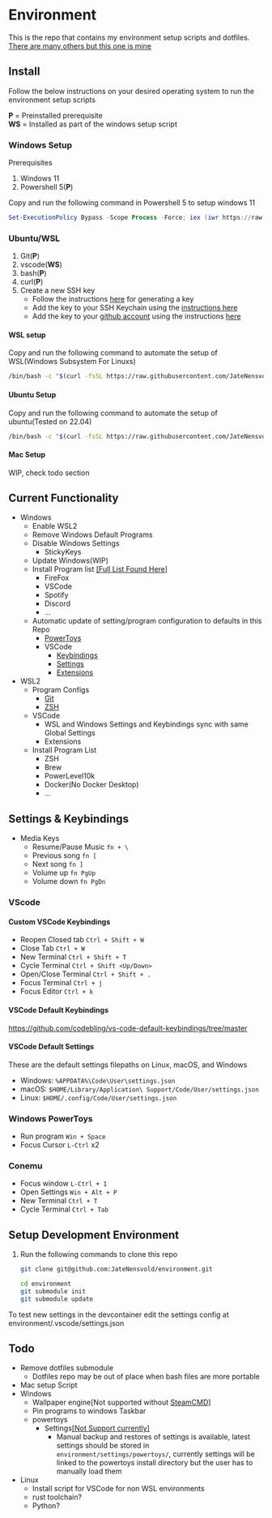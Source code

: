 # Environment

This is the repo that contains my environment setup scripts and dotfiles.
[There are many others but this one is mine](https://github.com/andremedeiros/dotfiles/tree/20779ba9cb5c88a21e98a7a49ac9cb0d3e5868c6)

## Install

Follow the below instructions on your desired operating system to run the environment
setup scripts

**P** = Preinstalled prerequisite\
**WS** = Installed as part of the windows setup script

### Windows Setup

Prerequisites

1. Windows 11
1. Powershell 5(**P**)

Copy and run the following command in Powershell 5 to setup windows 11

```ps1
Set-ExecutionPolicy Bypass -Scope Process -Force; iex (iwr https://raw.githubusercontent.com/JateNensvold/environment/master/windows-install.ps1 -Headers @{"Cache-Control" = "no-cache" }).Content
```

### Ubuntu/WSL

1. Git(**P**)
1. vscode(**WS**)
1. bash(**P**)
1. curl(**P**)
1. Create a new SSH key
    - Follow the instructions [here](https://docs.github.com/en/authentication/connecting-to-github-with-ssh/generating-a-new-ssh-key-and-adding-it-to-the-ssh-agent?platform=linux#generating-a-new-ssh-key) for generating a key
    - Add the key to your SSH Keychain using the [instructions here](https://docs.github.com/en/authentication/connecting-to-github-with-ssh/generating-a-new-ssh-key-and-adding-it-to-the-ssh-agent?platform=linux#adding-your-ssh-key-to-the-ssh-agent)
    - Add the key to your [github account](https://github.com/settings/keys) using the instructions [here](https://docs.github.com/en/authentication/connecting-to-github-with-ssh/adding-a-new-ssh-key-to-your-github-account#adding-a-new-ssh-key-to-your-account)

#### WSL setup

Copy and run the following command to automate the setup of WSL(Windows Subsystem For Linuxs)

```bash
/bin/bash -c "$(curl -fsSL https://raw.githubusercontent.com/JateNensvold/environment/master/windows-install.ps1)"
```

#### Ubuntu Setup

Copy and run the following command to automate the setup of ubuntu(Tested on 22.04)

```bash
/bin/bash -c "$(curl -fsSL https://raw.githubusercontent.com/JateNensvold/environment/master/linux-install.sh)"
```

#### Mac Setup

WIP, check todo section

## Current Functionality

- Windows
  - Enable WSL2
  - Remove Windows Default Programs
  - Disable Windows Settings
    - StickyKeys
  - Update Windows(WIP)
  - Install Program list [[Full List Found Here]](scripts/windows/windows-tools.json)
    - FireFox
    - VSCode
    - Spotify
    - Discord
    - ...
  - Automatic update of setting/program configuration to defaults in this Repo
    - [PowerToys](settings/powertoys/settings.ptb)
    - VSCode
      - [Keybindings](settings/vscode/keybindings.json)
      - [Settings](settings/vscode/settings.json)
      - [Extensions](settings/vscode/global-extensions.json)
- WSL2
  - Program Configs
    - [Git](settings/dotfile_settings/.gitconfig)
    - [ZSH](settings/dotfile_settings/.zhrc)
  - VSCode
    - WSL and Windows Settings and Keybindings sync with same Global Settings
    - Extensions
  - Install Program List
    - ZSH
    - Brew
    - PowerLevel10k
    - Docker(No Docker Desktop)
    - ...

## Settings & Keybindings

- Media Keys
  - Resume/Pause Music `fn + \`
  - Previous song `fn [`
  - Next song `fn ]`
  - Volume up `fn PgUp`
  - Volume down `fn PgDn`

### VScode

#### Custom VSCode Keybindings

- Reopen Closed tab
    `Ctrl + Shift + W`
- Close Tab
    `Ctrl + W`
- New Terminal
    `Ctrl + Shift + T`
- Cycle Terminal
    `Ctrl + Shift <Up/Down>`
- Open/Close Terminal
    `Ctrl + Shift + .`
- Focus Terminal
    `Ctrl + j`
- Focus Editor
    `Ctrl + k`

#### VSCode Default Keybindings

<https://github.com/codebling/vs-code-default-keybindings/tree/master>

#### VSCode Default Settings

These are the default settings filepaths on Linux, macOS, and Windows

- Windows: `%APPDATA%\Code\User\settings.json`
- macOS: `$HOME/Library/Application\ Support/Code/User/settings.json`
- Linux: `$HOME/.config/Code/User/settings.json`

### Windows PowerToys

- Run program
    `Win + Space`
- Focus Cursor
    `L-Ctrl` x2

### Conemu

- Focus window
    `L-Ctrl + 1`
- Open Settings
    `Win + Alt + P`
- New Terminal
    `Ctrl + T`
- Cycle Terminal
    `Ctrl + Tab`

## Setup Development Environment

1. Run the following commands to clone this repo

    ```bash
    git clone git@github.com:JateNensvold/environment.git

    cd environment
    git submodule init
    git submodule update
    ```

To test new settings in the devcontainer edit the settings config at
environment/.vscode/settings.json

## Todo

- Remove dotfiles submodule
  - Dotfiles repo may be out of place when bash files are more portable
- Mac setup Script
- Windows
  - Wallpaper engine[Not supported without [SteamCMD](https://www.digitalcitizen.life/steam-cmd-windows/)]
  - Pin programs to windows Taskbar
  - powertoys
    - Settings[[Not Support currently]](https://github.com/microsoft/PowerToys/issues/4649)
      - Manual backup and restores of settings is available, latest settings should be
            stored in `environment/settings/powertoys/`, currently settings will be linked to the
            powertoys install directory but the user has to manually load them
- Linux
  - Install script for VSCode for non WSL environments
  - rust toolchain?
  - Python?
